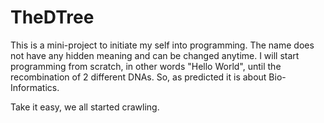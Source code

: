 # TheDTree

This is a mini-project to initiate my self into programming. The name does not have any hidden meaning and can be changed anytime.
I will start programming from scratch, in other words "Hello World", until the recombination of 2 different DNAs. So, as predicted it is about Bio-Informatics.

Take it easy, we all started crawling.
